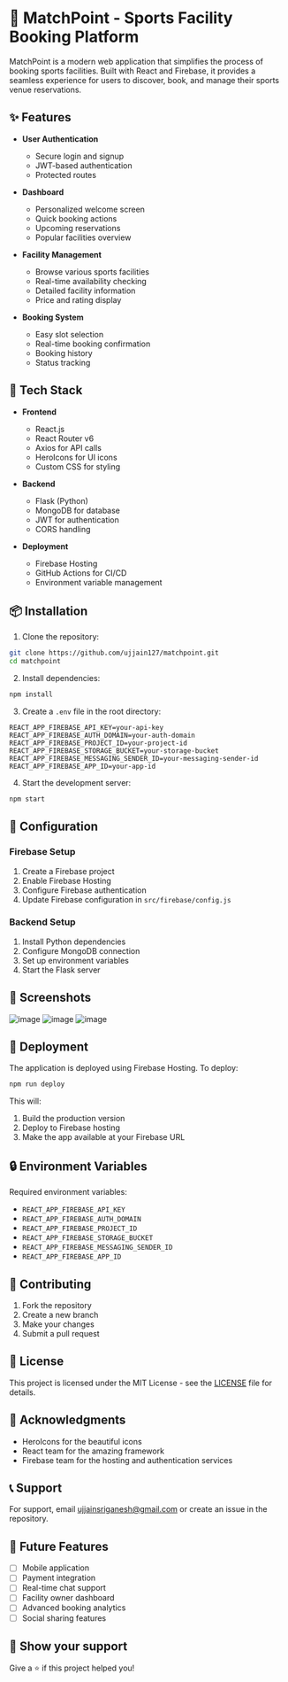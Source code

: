 # 🎾 MatchPoint - Sports Facility Booking Platform

MatchPoint is a modern web application that simplifies the process of booking sports facilities. Built with React and Firebase, it provides a seamless experience for users to discover, book, and manage their sports venue reservations.

## ✨ Features

- **User Authentication** 
  - Secure login and signup
  - JWT-based authentication
  - Protected routes

- **Dashboard**
  - Personalized welcome screen
  - Quick booking actions
  - Upcoming reservations
  - Popular facilities overview

- **Facility Management**
  - Browse various sports facilities
  - Real-time availability checking
  - Detailed facility information
  - Price and rating display

- **Booking System**
  - Easy slot selection
  - Real-time booking confirmation
  - Booking history
  - Status tracking

## 🚀 Tech Stack

- **Frontend**
  - React.js
  - React Router v6
  - Axios for API calls
  - HeroIcons for UI icons
  - Custom CSS for styling

- **Backend**
  - Flask (Python)
  - MongoDB for database
  - JWT for authentication
  - CORS handling

- **Deployment**
  - Firebase Hosting
  - GitHub Actions for CI/CD
  - Environment variable management

## 📦 Installation

1. Clone the repository:
```bash
git clone https://github.com/ujjain127/matchpoint.git
cd matchpoint
```

2. Install dependencies:
```bash
npm install
```

3. Create a `.env` file in the root directory:
```env
REACT_APP_FIREBASE_API_KEY=your-api-key
REACT_APP_FIREBASE_AUTH_DOMAIN=your-auth-domain
REACT_APP_FIREBASE_PROJECT_ID=your-project-id
REACT_APP_FIREBASE_STORAGE_BUCKET=your-storage-bucket
REACT_APP_FIREBASE_MESSAGING_SENDER_ID=your-messaging-sender-id
REACT_APP_FIREBASE_APP_ID=your-app-id
```

4. Start the development server:
```bash
npm start
```

## 🔧 Configuration

### Firebase Setup

1. Create a Firebase project
2. Enable Firebase Hosting
3. Configure Firebase authentication
4. Update Firebase configuration in `src/firebase/config.js`

### Backend Setup

1. Install Python dependencies
2. Configure MongoDB connection
3. Set up environment variables
4. Start the Flask server

## 📱 Screenshots

![image](https://github.com/user-attachments/assets/3690080c-08de-4e16-af15-1660036ecef1)
![image](https://github.com/user-attachments/assets/96d7c9c5-e0ca-44eb-8824-41f1af541302)
![image](https://github.com/user-attachments/assets/5949a7a6-f31a-4306-ae45-bb3ae4804cc1)



## 🚀 Deployment

The application is deployed using Firebase Hosting. To deploy:

```bash
npm run deploy
```

This will:
1. Build the production version
2. Deploy to Firebase hosting
3. Make the app available at your Firebase URL

## 🔒 Environment Variables

Required environment variables:

- `REACT_APP_FIREBASE_API_KEY`
- `REACT_APP_FIREBASE_AUTH_DOMAIN`
- `REACT_APP_FIREBASE_PROJECT_ID`
- `REACT_APP_FIREBASE_STORAGE_BUCKET`
- `REACT_APP_FIREBASE_MESSAGING_SENDER_ID`
- `REACT_APP_FIREBASE_APP_ID`

## 🤝 Contributing

1. Fork the repository
2. Create a new branch
3. Make your changes
4. Submit a pull request

## 📝 License

This project is licensed under the MIT License - see the [LICENSE](LICENSE) file for details.


## 🙏 Acknowledgments

- HeroIcons for the beautiful icons
- React team for the amazing framework
- Firebase team for the hosting and authentication services

## 📞 Support

For support, email ujjainsriganesh@gmail.com or create an issue in the repository.

## 🔮 Future Features

- [ ] Mobile application
- [ ] Payment integration
- [ ] Real-time chat support
- [ ] Facility owner dashboard
- [ ] Advanced booking analytics
- [ ] Social sharing features

## 🌟 Show your support

Give a ⭐️ if this project helped you!
